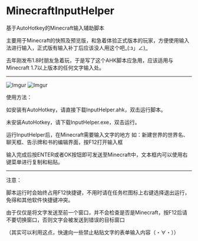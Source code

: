 # MinecraftInputHelper
基于AutoHotkey的Minecraft输入辅助脚本


主要用于Minecraft的快照及预览版，和急着体验正式版本的玩家，方便使用输入法进行输入，正式版有输入补丁后应该没人用这个吧_(:з」∠)_

去年刚发布1.8时朋友急着玩，于是写了这个AHK脚本应急用，应该适用与Minecraft 1.7以上版本的任何文字输入处。

----

![Imgur](http://i.imgur.com/7yIvUd6.png)
![Imgur](http://i.imgur.com/dy23etn.png)

使用方法：

如安装有AutoHotkey，请直接下载InputHelper.ahk，双击运行脚本。

未安装AutoHotkey，请下载InputHelper.exe，双击运行。
  
运行InputHelper后，在Minecraft需要输入文字的地方 如：新建世界的世界名、聊天框、告示牌和书的编辑界面，按F12打开输入框

输入完成后按ENTER或者OK按钮即可发送至Minecraft中，文本框内可以使用右键菜单进行复制和粘贴。

----
注意：

脚本运行时会始终占用F12快捷键，不用时请在任务栏图标上右键选择退出运行，免得和其他软件快捷键冲突。

由于仅仅是将文字发送至前一个窗口，并不会检查是否是Minecraft，按F12后请不要切换窗口，否则文字会被发送到错误的目标窗口

（其实可以利用这点，快速向一些禁止粘贴文字的表单输入内容（・∀・））
